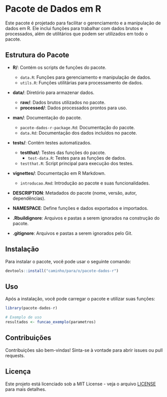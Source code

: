 # Pacote de Dados em R

Este pacote é projetado para facilitar o gerenciamento e a manipulação de dados em R. Ele inclui funções para trabalhar com dados brutos e processados, além de utilitários que podem ser utilizados em todo o pacote.

## Estrutura do Pacote

- **R/**: Contém os scripts de funções do pacote.
  - `data.R`: Funções para gerenciamento e manipulação de dados.
  - `utils.R`: Funções utilitárias para processamento de dados.

- **data/**: Diretório para armazenar dados.
  - **raw/**: Dados brutos utilizados no pacote.
  - **processed/**: Dados processados prontos para uso.

- **man/**: Documentação do pacote.
  - `pacote-dados-r-package.Rd`: Documentação do pacote.
  - `data.Rd`: Documentação dos dados incluídos no pacote.

- **tests/**: Contém testes automatizados.
  - **testthat/**: Testes das funções do pacote.
    - `test-data.R`: Testes para as funções de dados.
  - `testthat.R`: Script principal para execução dos testes.

- **vignettes/**: Documentação em R Markdown.
  - `introducao.Rmd`: Introdução ao pacote e suas funcionalidades.

- **DESCRIPTION**: Metadados do pacote (nome, versão, autor, dependências).

- **NAMESPACE**: Define funções e dados exportados e importados.

- **.Rbuildignore**: Arquivos e pastas a serem ignorados na construção do pacote.

- **.gitignore**: Arquivos e pastas a serem ignorados pelo Git.

## Instalação

Para instalar o pacote, você pode usar o seguinte comando:

```R
devtools::install("caminho/para/o/pacote-dados-r")
```

## Uso

Após a instalação, você pode carregar o pacote e utilizar suas funções:

```R
library(pacote-dados-r)

# Exemplo de uso
resultados <- funcao_exemplo(parametros)
```

## Contribuições

Contribuições são bem-vindas! Sinta-se à vontade para abrir issues ou pull requests.

## Licença

Este projeto está licenciado sob a MIT License - veja o arquivo [LICENSE](LICENSE) para mais detalhes.